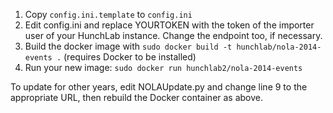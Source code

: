 1. Copy `config.ini.template` to `config.ini`
2. Edit config.ini and replace YOURTOKEN with the token of the importer user of your HunchLab instance. Change the endpoint too, if necessary.
3. Build the docker image with `sudo docker build -t hunchlab/nola-2014-events .` (requires Docker to be installed)
4. Run your new image: `sudo docker run hunchlab2/nola-2014-events`


To update for other years, edit NOLAUpdate.py and change line 9 to the appropriate URL, then rebuild
the Docker container as above.
